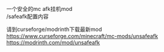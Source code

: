 一个安全的mc afk挂机mod  
/safeafk配置内容  

请到curseforge/modrinth下载最新mod  
https://www.curseforge.com/minecraft/mc-mods/unsafeafk  
https://modrinth.com/mod/unsafeafk
